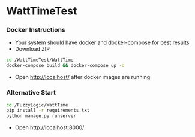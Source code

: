 # WattTimeTest
### Docker Instructions

- Your system should have docker and docker-compose for best results
- Download ZIP

```bash
cd /WattTimeTest/WattTime
docker-compose build && docker-compose up -d
```

- Open [http://localhost/](http://localhost/) after docker images are running

### Alternative Start

```bash
cd /FuzzyLogic/WattTime
pip install -r requirements.txt
python manage.py runserver
```

- Open http://localhost:8000/
